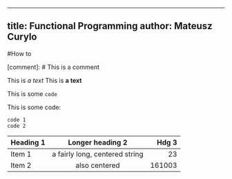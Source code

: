 
---
title: Functional Programming 
author: Mateusz Curylo
---

#How to

[comment]: # This is a comment

This is *a text*
This is **a text**

This is some `code`

This is some code:
    
    code 1
    code 2
    
    
| Heading 1 | Longer heading 2 | Hdg 3 |
| --- | :---: | ---: |
| Item 1 | a fairly long, centered string | 23 |
| Item 2 | also centered | 161003 |
